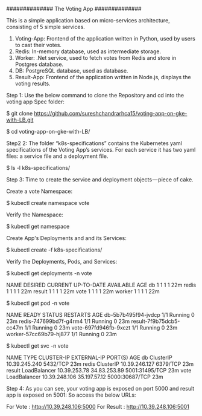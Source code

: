 ############## The Voting App ##############

This is a simple application based on micro-services architecture, consisting of 5 simple services.

1. Voting-App: Frontend of the application written in Python, used by users to cast their votes.
2. Redis: In-memory database, used as intermediate storage.
3. Worker: .Net service, used to fetch votes from Redis and store in Postgres database.
4. DB: PostgreSQL database, used as database.
5. Result-App: Frontend of the application written in Node.js, displays the voting results.

Step 1: Use the below command to clone the Repository and cd into the voting app Spec folder: 

$ git clone https://github.com/sureshchandrarhca15/voting-app-on-gke-with-LB.git

$ cd voting-app-on-gke-with-LB/

Step2 2: The folder “k8s-specifications” contains the Kubernetes yaml specifications of the Voting App’s services. 
For each service it has two yaml files: a service file and a deployment file. 

$ ls  -l k8s-specifications/

Step 3: Time to create the service and deployment objects — piece of cake. 

Create a vote Namespace:

$ kubectl create namespace vote

Verify the Namespace:

$ kubectl get namespace

Create App's Deployments and and its Services: 

$ kubectl create -f k8s-specifications/

Verify the Deployments, Pods, and Services: 

$ kubectl get deployments -n vote 

NAME     DESIRED   CURRENT   UP-TO-DATE   AVAILABLE   AGE
db       1         1         1            1           22m
redis    1         1         1            1           22m
result   1         1         1            1           22m
vote     1         1         1            1           22m
worker   1         1         1            1           22m


$ kubectl get pod -n vote 

NAME                      READY   STATUS    RESTARTS   AGE
db-5b7b495f94-jvdcp       1/1     Running   0          23m
redis-747699bd7f-g4rm4    1/1     Running   0          23m
result-7f9b75dcb5-cc47m   1/1     Running   0          23m
vote-697fd946fb-9xczt     1/1     Running   0          23m
worker-57cc69b79-hj877    1/1     Running   0          23m


$ kubectl get svc -n vote

NAME     TYPE           CLUSTER-IP      EXTERNAL-IP    PORT(S)          AGE
db       ClusterIP      10.39.245.240   <none>         5432/TCP         23m
redis    ClusterIP      10.39.246.127   <none>         6379/TCP         23m
result   LoadBalancer   10.39.253.78    34.83.253.89   5001:31495/TCP   23m
vote     LoadBalancer   10.39.248.106   35.197.57.12   5000:30687/TCP   23m


Step 4: As you can see, your voting app is exposed on port 5000 and result app is exposed on 5001: 
So access the below URLs: 

For Vote	: http://10.39.248.106:5000
For Result	: http://10.39.248.106:5001 


